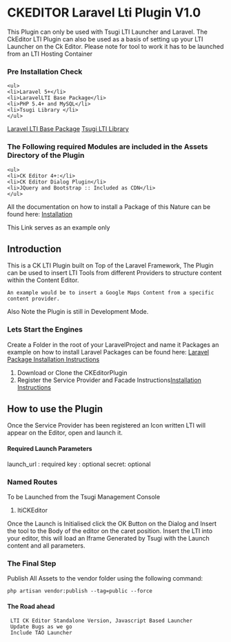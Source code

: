 # CKEDITOR Laravel Lti Plugin V1.0

This Plugin can only be used with Tsugi LTI Launcher and Laravel.
The CkEditor LTI Plugin can also be used as a basis of setting up your LTI Launcher on the Ck Editor.
Please note for tool to work it has to be launched from an LTI Hosting Container

### Pre Installation Check

    <ul>
    <li>Laravel 5+</li>
    <li>LaravelLTI Base Package</li>
    <li>PHP 5.4+ and MySQL</li>
    <li>Tsugi Library </li>
    </ul>
    
   [Laravel LTI Base Package](https://github.com/EonConsulting/laravel-lti)
   [Tsugi LTI Library](https://tsugi.org)

### The Following required Modules are included in the Assets Directory of the Plugin

    <ul>
    <li>CK Editor 4+:</li>
    <li>CK Editor Dialog Plugin</li>
    <li>JQuery and Bootstrap :: Included as CDN</li>
    </ul>
    
All the documentation on how to install a Package of this Nature can be found here: [Installation](https://github.com/EonConsulting/PHPStencil/wiki/Installation)

This Link serves as an example only

## Introduction

This is a CK LTI Plugin built on Top of the Laravel Framework, The Plugin can be used to insert LTI Tools from different Providers to structure content within the Content Editor.
        
    An example would be to insert a Google Maps Content from a specific content provider.

Also Note the Plugin is still in Development Mode.

### Lets Start the Engines 
Create a Folder in the root of your LaravelProject and name it Packages
an example on how to install Laravel Packages can be found here:
[Laravel Package Installation Instructions](https://github.com/EonConsulting/PHPStencil/wiki/Installation)

1. Download or Clone the CKEditorPlugin
2. Register the Service Provider and Facade Instructions[Installation Instructions](https://github.com/EonConsulting/PHPStencil/wiki/Installation)

## How to use the Plugin
Once the Service Provider has been registered an Icon written LTI will appear on the Editor, open and launch it.

#### Required Launch Parameters 

launch_url : required
key : optional
secret: optional

### Named Routes
To be Launched from the Tsugi Management Console
1. ltiCKEditor 

Once the Launch is Initialised click the OK Button on the Dialog and Insert the tool to the Body of the editor on the caret position.
Insert the LTI into your editor, this will load an Iframe Generated by Tsugi with the Launch content and all parameters.

### The Final Step
Publish All Assets to the vendor folder using the following command:

    php artisan vendor:publish --tag=public --force


#### The Road ahead
     LTI CK Editor Standalone Version, Javascript Based Launcher
     Update Bugs as we go
     Include TAO Launcher
     
